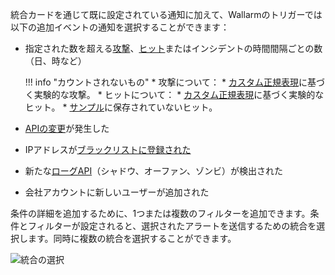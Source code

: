 統合カードを通じて既に設定されている通知に加えて、Wallarmのトリガーでは以下の追加イベントの通知を選択することができます：

* 指定された数を超える[攻撃](../../../glossary-en.md#attack)、[ヒット](../../../glossary-en.md#hit)またはインシデントの時間間隔ごとの数（日、時など）

    !!! info "カウントされないもの"
        * 攻撃について： 
            * [カスタム正規表現](../../../user-guides/rules/regex-rule.md)に基づく実験的な攻撃。
        * ヒットについて：
            * [カスタム正規表現](../../../user-guides/rules/regex-rule.md)に基づく実験的なヒット。
            * [サンプル](../../events/analyze-attack.md#sampling-of-hits)に保存されていないヒット。

* [APIの変更](../../../api-discovery/track-changes.md)が発生した
* IPアドレスが[ブラックリストに登録された](../../../user-guides/ip-lists/overview.md)
* 新たな[ローグAPI](../../../api-discovery/rogue-api.md)（シャドウ、オーファン、ゾンビ）が検出された
* 会社アカウントに新しいユーザーが追加された

条件の詳細を追加するために、1つまたは複数のフィルターを追加できます。条件とフィルターが設定されると、選択されたアラートを送信するための統合を選択します。同時に複数の統合を選択することができます。

![統合の選択](../../../images/user-guides/triggers/select-integration.png)